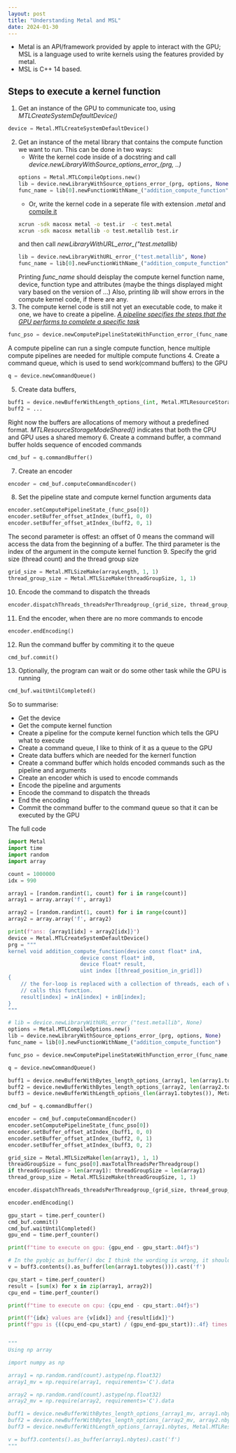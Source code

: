 ```yaml
---
layout: post
title: "Understanding Metal and MSL"
date: 2024-01-30
---
```


- Metal is an API/framework provided by apple to interact with the GPU; MSL is a language used to write kernels using the features provided by metal.
- MSL is C++ 14 based.

## Steps to execute a kernel function 

1. Get an instance of the GPU to communicate too, using *MTLCreateSystemDefaultDevice()*
```python
device = Metal.MTLCreateSystemDefaultDevice()
```
2. Get an instance of the metal library that contains the compute function we want to run. This can be done in two ways:
    - Write the kernel code inside of a docstring and call *device.newLibraryWithSource_options_error_(prg, ..)*
    ```python
    options = Metal.MTLCompileOptions.new()
    lib = device.newLibraryWithSource_options_error_(prg, options, None)
    func_name = lib[0].newFunctionWithName_("addition_compute_function")
    ```
    - Or, write the kernel code in a seperate file with extension *.metal* and [compile it](https://developer.apple.com/documentation/metal/shader_libraries/building_a_shader_library_by_precompiling_source_files?language=objc)
    ```bash
    xcrun -sdk macosx metal -o test.ir  -c test.metal
    xcrun -sdk macosx metallib -o test.metallib test.ir
    ```
    and then call *newLibraryWithURL_error_("test.metallib)*
    ```python
    lib = device.newLibraryWithURL_error_("test.metallib", None)
    func_name = lib[0].newFunctionWithName_("addition_compute_function")
    ```
    Printing *func_name* should deisplay the compute kernel function name, device, function type and attributes (maybe the things displayed might vary based on the version of ...)
    Also, printing *lib* will show errors in the compute kernel code, if there are any. 
3. The compute kernel code is still not yet an executable code, to make it one, we have to create a pipeline. [*A pipeline specifies the steps that the GPU performs to complete a specific task*](https://developer.apple.com/documentation/metal/performing_calculations_on_a_gpu?language=objc)
```python
func_pso = device.newComputePipelineStateWithFunction_error_(func_name, None)
```
A compute pipeline can run a single compute function, hence multiple compute pipelines are needed for multiple compute functions
4. Create a command queue, which is used to send work(command buffers) to the GPU
```python
q = device.newCommandQueue()
```
5. Create data buffers,  
```python
buff1 = device.newBufferWithLength_options_(int, Metal.MTLResourceStorageModeShared)
buff2 = ...
```
Right now the buffers are allocations of memory without a predefined format. *MTLResourceStorageModeShared()* indicates that both the CPU and GPU uses a shared memory
6. Create a command buffer, a command buffer holds sequence of encoded commands
```python
cmd_buf = q.commandBuffer()
```
7. Create an encoder
```python
encoder = cmd_buf.computeCommandEncoder()
```
8. Set the pipeline state and compute kernel function arguments data
```python
encoder.setComputePipelineState_(func_pso[0])
encoder.setBuffer_offset_atIndex_(buff1, 0, 0)
encoder.setBuffer_offset_atIndex_(buff2, 0, 1)
```
The second parameter is offest: an offset of 0 means the command will access the data from the beginning of a buffer. The third parameter is the index of the argument in the compute kernel function
9. Specify the grid size (thread count) and the thread group size
```python
grid_size = Metal.MTLSizeMake(arrayLength, 1, 1)
thread_group_size = Metal.MTLSizeMake(threadGroupSize, 1, 1)
```
10. Encode the command to dispatch the threads
```python
encoder.dispatchThreads_threadsPerThreadgroup_(grid_size, thread_group_size)
```
11. End the encoder, when there are no more commands to encode
```python
encoder.endEncoding()
```
12. Run the command buffer by commiting it to the queue
```python
cmd_buf.commit()
```
13. Optionally, the program can wait or do some other task while the GPU is running
```python
cmd_buf.waitUntilCompleted()
```

So to summarise:
- Get the device
- Get the compute kernel function
- Create a pipeline for the compute kernel function which tells the GPU what to execute 
- Create a command queue, I like to think of it as a queue to the GPU
- Create data buffers which are needed for the kernerl function
- Create a command buffer which holds encoded commands such as the pipeline and arguments
- Create an encoder which is used to encode commands
- Encode the pipeline and arguments
- Encode the command to dispatch the threads
- End the encoding 
- Commit the command buffer to the command queue so that it can be executed by the GPU

The full code 

```python
import Metal
import time 
import random
import array

count = 1000000 
idx = 990

array1 = [random.randint(1, count) for i in range(count)]
array1 = array.array('f', array1)

array2 = [random.randint(1, count) for i in range(count)]
array2 = array.array('f', array2)

print(f"ans: {array1[idx] + array2[idx]}")
device = Metal.MTLCreateSystemDefaultDevice()
prg = """
kernel void addition_compute_function(device const float* inA,
                       device const float* inB,
                       device float* result,
                       uint index [[thread_position_in_grid]])
{
    // the for-loop is replaced with a collection of threads, each of which
    // calls this function.
    result[index] = inA[index] + inB[index];
}
"""

# lib = device.newLibraryWithURL_error_("test.metallib", None)
options = Metal.MTLCompileOptions.new()
lib = device.newLibraryWithSource_options_error_(prg, options, None)
func_name = lib[0].newFunctionWithName_("addition_compute_function")

func_pso = device.newComputePipelineStateWithFunction_error_(func_name, None)

q = device.newCommandQueue()

buff1 = device.newBufferWithBytes_length_options_(array1, len(array1.tobytes()), Metal.MTLResourceStorageModeShared)
buff2 = device.newBufferWithBytes_length_options_(array2, len(array2.tobytes()), Metal.MTLResourceStorageModeShared)
buff3 = device.newBufferWithLength_options_(len(array1.tobytes()), Metal.MTLResourceStorageModeShared)

cmd_buf = q.commandBuffer()

encoder = cmd_buf.computeCommandEncoder()
encoder.setComputePipelineState_(func_pso[0])
encoder.setBuffer_offset_atIndex_(buff1, 0, 0)
encoder.setBuffer_offset_atIndex_(buff2, 0, 1)
encoder.setBuffer_offset_atIndex_(buff3, 0, 2)

grid_size = Metal.MTLSizeMake(len(array1), 1, 1)
threadGroupSize = func_pso[0].maxTotalThreadsPerThreadgroup()
if threadGroupSize > len(array1): threadGroupSize = len(array1)
thread_group_size = Metal.MTLSizeMake(threadGroupSize, 1, 1)

encoder.dispatchThreads_threadsPerThreadgroup_(grid_size, thread_group_size)

encoder.endEncoding()

gpu_start = time.perf_counter()
cmd_buf.commit()
cmd_buf.waitUntilCompleted()
gpu_end = time.perf_counter()

print(f"time to execute on gpu: {gpu_end - gpu_start:.04f}s")

# In the pyobjc as_buffer() doc I think the wording is wrong, it should be return count bytes and not count elements
v = buff3.contents().as_buffer(len(array1.tobytes())).cast('f')

cpu_start = time.perf_counter()
result = [sum(x) for x in zip(array1, array2)]
cpu_end = time.perf_counter()

print(f"time to execute on cpu: {cpu_end - cpu_start:.04f}s")

print(f"{idx} values are {v[idx]} and {result[idx]}")
print(f"gpu is {((cpu_end-cpu_start) / (gpu_end-gpu_start)):.4f} times faster")


"""
Using np array

import numpy as np

array1 = np.random.rand(count).astype(np.float32)
array1_mv = np.require(array1, requirements='C').data

array2 = np.random.rand(count).astype(np.float32)
array2_mv = np.require(array2, requirements='C').data

buff1 = device.newBufferWithBytes_length_options_(array1_mv, array1.nbytes, Metal.MTLResourceStorageModeShared)
buff2 = device.newBufferWithBytes_length_options_(array2_mv, array2.nbytes, Metal.MTLResourceStorageModeShared)
buff3 = device.newBufferWithLength_options_(array1.nbytes, Metal.MTLResourceStorageModeShared)

v = buff3.contents().as_buffer(array1.nbytes).cast('f')
"""
```